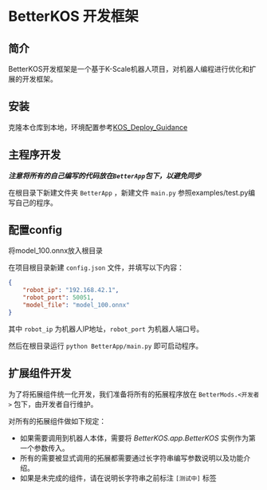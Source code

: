 # BetterKOS 开发框架

## 简介

BetterKOS开发框架是一个基于K-Scale机器人项目，对机器人编程进行优化和扩展的开发框架。

## 安装

克隆本仓库到本地，环境配置参考[KOS_Deploy_Guidance](https://github.com/CarrotFish/KOS_Deploy_Guidance)

## 主程序开发

***注意将所有的自己编写的代码放在`BetterApp`包下，以避免同步***

在根目录下新建文件夹 `BetterApp` ，新建文件 `main.py` 参照examples/test.py编写自己的程序。

## 配置config

将model_100.onnx放入根目录

在项目根目录新建 `config.json` 文件，并填写以下内容：

```json
{
    "robot_ip": "192.168.42.1",
    "robot_port": 50051,
    "model_file": "model_100.onnx"
}
```
其中 `robot_ip` 为机器人IP地址，`robot_port` 为机器人端口号。

然后在根目录运行 `python BetterApp/main.py` 即可启动程序。

## 扩展组件开发

为了将拓展组件统一化开发，我们准备将所有的拓展程序放在 `BetterMods.<开发者>` 包下，由开发者自行维护。

对所有的拓展组件做如下规定：
- 如果需要调用到机器人本体，需要将 *BetterKOS.app.BetterKOS* 实例作为第一个参数传入。
- 所有的需要被显式调用的拓展都需要通过长字符串编写参数说明以及功能介绍。
- 如果是未完成的组件，请在说明长字符串之前标注 `[测试中]` 标签